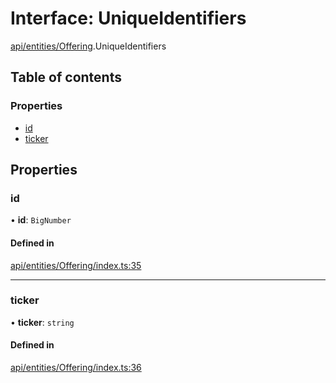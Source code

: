 # Interface: UniqueIdentifiers

[api/entities/Offering](../wiki/api.entities.Offering).UniqueIdentifiers

## Table of contents

### Properties

- [id](../wiki/api.entities.Offering.UniqueIdentifiers#id)
- [ticker](../wiki/api.entities.Offering.UniqueIdentifiers#ticker)

## Properties

### id

• **id**: `BigNumber`

#### Defined in

[api/entities/Offering/index.ts:35](https://github.com/PolymathNetwork/polymesh-sdk/blob/c37bc05d/src/api/entities/Offering/index.ts#L35)

___

### ticker

• **ticker**: `string`

#### Defined in

[api/entities/Offering/index.ts:36](https://github.com/PolymathNetwork/polymesh-sdk/blob/c37bc05d/src/api/entities/Offering/index.ts#L36)
